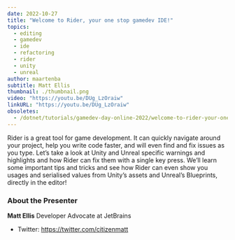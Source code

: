 ```yaml
---
date: 2022-10-27
title: "Welcome to Rider, your one stop gamedev IDE!"
topics:
  - editing
  - gamedev
  - ide
  - refactoring
  - rider
  - unity
  - unreal
author: maartenba
subtitle: Matt Ellis
thumbnail: ./thumbnail.png
video: "https://youtu.be/DUg_LzOraiw"
linkURL: "https://youtu.be/DUg_LzOraiw"
obsoletes:
  - /dotnet/tutorials/gamedev-day-online-2022/welcome-to-rider-your-one-stop-gamedev-ide/
---
```


Rider is a great tool for game development. It can quickly navigate around your project, help you write code faster, and will even find and fix issues as you type. Let’s take a look at Unity and Unreal specific warnings and highlights and how Rider can fix them with a single key press. We’ll learn some important tips and tricks and see how Rider can even show you usages and serialised values from Unity’s assets and Unreal’s Blueprints, directly in the editor!

### About the Presenter

**Matt Ellis** Developer Advocate at JetBrains

- Twitter: <https://twitter.com/citizenmatt>
